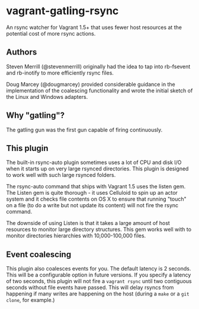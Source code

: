 # vagrant-gatling-rsync

An rsync watcher for Vagrant 1.5+ that uses fewer host resources at the
potential cost of more rsync actions.

## Authors

Steven Merrill (@stevenmerrill) originally had the idea to tap into rb-fsevent
and rb-inotify to more efficiently rsync files.

Doug Marcey (@dougmarcey) provided considerable guidance in the implementation
of the coalescing functionality and wrote the initial sketch of the Linux and
Windows adapters.

## Why "gatling"?

The gatling gun was the first gun capable of firing continuously.

## This plugin

The built-in rsync-auto plugin sometimes uses a lot of CPU and disk I/O when
it starts up on very large rsynced directories. This plugin is designed to
work well with such large rsynced folders.

The rsync-auto command that ships with Vagrant 1.5 uses the listen gem. The
Listen gem is quite thorough - it uses Celluloid to spin up an actor system
and it checks file contents on OS X to ensure that running "touch" on a file
(to do a write but not update its content) will not fire the rsync command.

The downside of using Listen is that it takes a large amount of host resources
to monitor large directory structures. This gem works well with to monitor
directories hierarchies with 10,000-100,000 files.

## Event coalescing

This plugin also coalesces events for you. The default latency is 2 seconds.
This will be a configurable option in future versions. If you specify a latency
of two seconds, this plugin will not fire a `vagrant rsync` until two
contiguous seconds without file events have passed. This will delay rsyncs from
happening if many writes are happening on the host (during a `make` or a
`git clone`, for example.)
